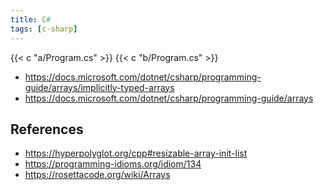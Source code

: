 ```yaml
---
title: C#
tags: [c-sharp]
---
```


{{< c "a/Program.cs" >}}
{{< c "b/Program.cs" >}}

- <https://docs.microsoft.com/dotnet/csharp/programming-guide/arrays/implicitly-typed-arrays>
- <https://docs.microsoft.com/dotnet/csharp/programming-guide/arrays>

## References

- <https://hyperpolyglot.org/cpp#resizable-array-init-list>
- <https://programming-idioms.org/idiom/134>
- <https://rosettacode.org/wiki/Arrays>
